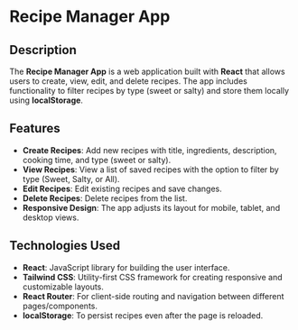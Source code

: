 # Recipe Manager App

## Description

The **Recipe Manager App** is a web application built with **React** that allows users to create, view, edit, and delete recipes. The app includes functionality to filter recipes by type (sweet or salty) and store them locally using **localStorage**.
## Features

- **Create Recipes**: Add new recipes with title, ingredients, description, cooking time, and type (sweet or salty).
- **View Recipes**: View a list of saved recipes with the option to filter by type (Sweet, Salty, or All).
- **Edit Recipes**: Edit existing recipes and save changes.
- **Delete Recipes**: Delete recipes from the list.
- **Responsive Design**: The app adjusts its layout for mobile, tablet, and desktop views.

## Technologies Used

- **React**: JavaScript library for building the user interface.
- **Tailwind CSS**: Utility-first CSS framework for creating responsive and customizable layouts.
- **React Router**: For client-side routing and navigation between different pages/components.
- **localStorage**: To persist recipes even after the page is reloaded.
